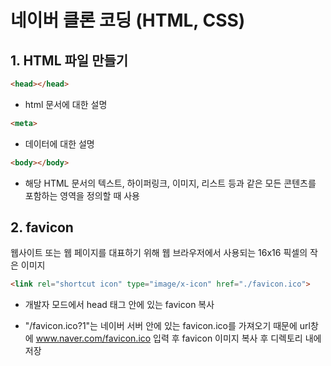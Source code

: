 # 네이버 클론 코딩 (HTML, CSS)

## 1. HTML 파일 만들기
```html
<head></head>
```
- html 문서에 대한 설명

```html
<meta>
```
- 데이터에 대한 설명
```html
<body></body>
```
- 해당 HTML 문서의 텍스트, 하이퍼링크, 이미지, 리스트 등과 같은 모든 콘텐츠를 포함하는 영역을 정의할 때 사용

## 2. favicon
웹사이트 또는 웹 페이지를 대표하기 위해 웹 브라우저에서 사용되는 16x16 픽셀의 작은 이미지

```html
<link rel="shortcut icon" type="image/x-icon" href="./favicon.ico">
```
- 개발자 모드에서 head 태그 안에 있는 favicon 복사

- "/favicon.ico?1"는 네이버 서버 안에 있는 favicon.ico를 가져오기 때문에 
url창에 www.naver.com/favicon.ico 입력 후 favicon 이미지 복사 후 디렉토리 내에 저장



